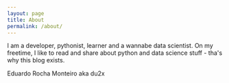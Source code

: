 ```yaml
---
layout: page
title: About
permalink: /about/
---
```


I am a developer, pythonist, learner and a wannabe data scientist.
On my freetime, I like to read and share about python and data science stuff - tha's why this blog exists. 

Eduardo Rocha Monteiro aka du2x

